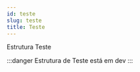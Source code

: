 ```yaml
---
id: teste
slug: teste
title: Teste
---
```


Estrutura Teste

:::danger
Estrutura de Teste está em dev
:::
